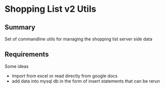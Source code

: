 # Shopping List v2 Utils

## Summary
Set of commandline utils for managing the shopping list server side data

## Requirements
Some ideas
* Import from excel or read directly from google docs
* add data into mysql db in the form of insert statements that can be rerun